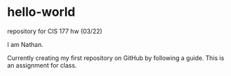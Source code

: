 # hello-world
repository for CIS 177 hw (03/22)

I am Nathan.

Currently creating my first repository on GitHub by following a guide. This is an assignment for class.
